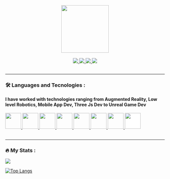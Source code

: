<link rel="stylesheet" href="https://cdn.jsdelivr.net/gh/devicons/devicon@v2.15.1/devicon.min.css">
          
<div id="header" align="center">
<!--   <img src="https://media.giphy.com/media/UQfw1nVKibzRqmtqm4/giphy-downsized-large.gif" width="200"/> -->
<!--    <img src="https://pbs.twimg.com/media/FfarfQZX0AADrKJ?format=jpg&name=large" width="400"/> -->
   <img src="https://media.giphy.com/media/Yfl7CS7vQqnebA69aH/giphy.gif" width="150"/>
</div>
<br>
<!-- // Social Link Buttons -->
<div id="badges" align= "center">
  <a href="https://www.linkedin.com/in/shubham-kashyap-7b6774167/" target="_blank" rel="noopener noreferrer">
      <img src= "https://img.shields.io/badge/LinkedIn-blue?logo=linkedin&logoColor=white&style=for-the-badge">
  </a>
  <a href="https://twitter.com/Shubham16346470" target="_blank" rel="noopener noreferrer">
    <img src= "https://img.shields.io/badge/twitter-purple?logo=twitter&logoColor=white&style=for-the-badge">
  </a>
  <a href="https://leetcode.com/shubhamkashyap7200/" target="_blank" rel="noopener noreferrer">
    <img src= "https://img.shields.io/badge/leetcode-red?logo=leetcode&logoColor=white&style=for-the-badge">
  </a>
  <a href="https://shubhamkashyap1999.netlify.app" target="_blank" rel="noopener noreferrer">
    <img src= "https://img.shields.io/badge/website-green?logo=About.me&logoColor=white&style=for-the-badge">  
  </a>
</div>

<br>
<hr>

### :hammer_and_wrench: Languages and Tecnologies :
<div id = "languageAndTechnologies"> 
   <h4> I have worked with technologies ranging from Augmented Reality, Low level Robotics, Mobile App Dev, Three Js Dev to Unreal Game Dev</h4>
   <a href="https://www.swift.org" target="_blank" rel="noopener noreferrer">
          <img src="https://cdn.jsdelivr.net/gh/devicons/devicon/icons/swift/swift-original.svg" width = "50" style = "pointer-events: none;"/>    
   </a>
          
   <a href="https://www.swift.org" target="_blank" rel="noopener noreferrer">
          <img src="https://cdn.jsdelivr.net/gh/devicons/devicon/icons/javascript/javascript-original.svg" width = "50"/>    
   </a>
          
   <a href="https://www.swift.org" target="_blank" rel="noopener noreferrer">
          <img src="https://cdn.jsdelivr.net/gh/devicons/devicon/icons/python/python-original.svg" width = "50"/>    
   </a>
          
   <a href="https://www.swift.org" target="_blank" rel="noopener noreferrer">
          <img src="https://cdn.jsdelivr.net/gh/devicons/devicon/icons/cplusplus/cplusplus-original.svg" width = "50"/>    
   </a>
          
   <a href="https://www.swift.org" target="_blank" rel="noopener noreferrer">
          <img src="https://cdn.jsdelivr.net/gh/devicons/devicon/icons/csharp/csharp-original.svg" width = "50"/>    
   </a>
          
   <a href="https://www.swift.org" target="_blank" rel="noopener noreferrer">
          <img src="https://cdn.jsdelivr.net/gh/devicons/devicon/icons/blender/blender-original.svg" width = "50"/>    
   </a>
          
   <a href="https://www.swift.org" target="_blank" rel="noopener noreferrer">
           <img src="https://cdn.jsdelivr.net/gh/devicons/devicon/icons/unrealengine/unrealengine-original.svg" width = "50"/>
   </a>
          
   <a href="https://www.swift.org" target="_blank" rel="noopener noreferrer">
          <img style="background-color: #fff;" src="https://cdn.jsdelivr.net/gh/devicons/devicon/icons/rust/rust-plain.svg" width = "50"/>
   </a>

          
          
      
      
      
      
             
</div>          
<!-- https://media.giphy.com/media/UQfw1nVKibzRqmtqm4/giphy-downsized-large.gif -->


<br>
<hr>

### :fire: My Stats :

<!-- [![GitHub Streak](http://github-readme-streak-stats.herokuapp.com?user=shubhamkashyap7200&theme=gruvbox&border_radius=10.0&background=2D0064)](https://git.io/streak-stats)
 -->
<!-- Mark - Stats -->

<picture>
<source 
  srcset="[https://github-readme-stats.vercel.app/api?username=anuraghazra&show_icons=true&theme=dark](https://github-readme-stats.vercel.app/api?username=shubhamkashyap7200&show_icons=true&theme=moltack&bg_color=0,4776E6,8E54E9&title_color=fff&text_color=fff&icon_color=fff)"
  media="(prefers-color-scheme: default)"/>
<source
  srcset="https://github-readme-stats.vercel.app/api?username=shubhamkashyap7200&show_icons=true&theme=moltack&bg_color=0,4776E6,8E54E9&title_color=fff&text_color=fff&icon_color=fff"
  media="(prefers-color-scheme: default), (prefers-color-scheme: no-preference)"
/>
<img src="https://github-readme-stats.vercel.app/api?username=shubhamkashyap7200&show_icons=true&theme=moltack&bg_color=0,4776E6,8E54E9&title_color=fff&text_color=fff&icon_color=fff" />
</picture>

<!-- Mark - Languages -->
<!-- [![Top Langs](https://github-readme-stats.vercel.app/api/top-langs/?username=shubhamkashyap7200&layout=compact&theme=vision-friendly-dark)](https://github.com/anuraghazra/github-readme-stats)
 -->
 
 <br>
 
 [![Top Langs](https://github-readme-stats.vercel.app/api/top-langs/?username=shubhamkashyap7200&layout=compact&theme=moltack&bg_color=0,4776E6,8E54E9&title_color=fff&text_color=fff&icon_color=fff)](https://github.com/anuraghazra/github-readme-stats)

